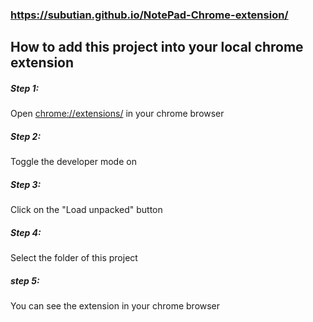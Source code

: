 ### https://subutian.github.io/NotePad-Chrome-extension/

## How to add this project into your local chrome extension

##### Step 1:

Open [chrome://extensions/](chrome://extensions/) in your chrome browser

##### Step 2:

Toggle the developer mode on

##### Step 3:

Click on the "Load unpacked" button

##### Step 4:

Select the folder of this project

##### step 5:

You can see the extension in your chrome browser





